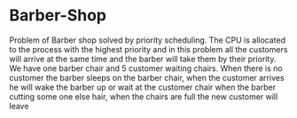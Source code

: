 # Barber-Shop
Problem of Barber shop solved by priority scheduling. The CPU is allocated to the process with the highest priority and in this problem  all the customers will arrive at the same time and the barber will take them by their priority.
We have one barber chair and 5 customer waiting chairs.
When there is no customer the barber sleeps on the barber chair, when the customer arrives he will wake the barber up or wait at the customer chair when the barber cutting some one else hair, when the chairs are full the new customer will leave
